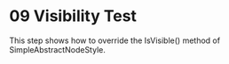 # 09 Visibility Test

This step shows how to override the IsVisible() method of SimpleAbstractNodeStyle.
